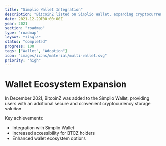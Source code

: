 ```yaml
---
title: "Simplio Wallet Integration"
description: "BitcoinZ listed on Simplio Wallet, expanding cryptocurrency storage options"
date: 2021-12-29T00:00:00Z
year: 2021
section: "roadmap"
type: "roadmap"
layout: "single"
status: "completed"
progress: 100
tags: ["Wallet", "Adoption"]
icon: "images/icons/material/multi-wallet.svg"
priority: "high"
---
```


# Wallet Ecosystem Expansion

In December 2021, BitcoinZ was added to the Simplio Wallet, providing users with an additional secure and convenient cryptocurrency storage solution.

Key achievements:
- Integration with Simplio Wallet
- Increased accessibility for BTCZ holders
- Enhanced wallet ecosystem options
